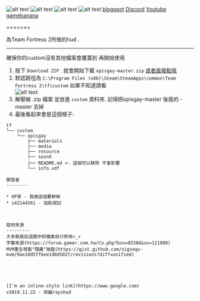 ![alt text](https://imgur.com/qUsdLwn.png)
![alt text](https://i.imgur.com/xpgi0Nu.png)
![alt text](https://cdn.discordapp.com/attachments/575294185985540116/647105774991966218/6a035656f040c05d.PNG)
![alt text](https://cdn.discordapp.com/attachments/575294185985540116/647105780641693707/2.PNG)
[blogspot](https://zoyx123cc.blogspot.com/)
[Discord](https://discord.gg/YCXScQn)
[Youtube](https://www.youtube.com/user/a886901)
[gamebanana](https://gamebanana.com/members/1562680)

=======

為Team Fortress 2所做的hud .


--------

確保你的custom沒有其他檔案會覆蓋到 再開始使用

1. 按下 `Download ZIP` . 就會開始下載 `opisgay-master.zip`  [或者直接點我](https://github.com/zyox123cc/opisgay/archive/master.zip)
2. 默認路徑為 `C:\Program Files (x86)\Steam\SteamApps\common\Team Fortress 2\tf\custom`
   如果不知道請看  
   ![alt text](https://i.imgur.com/JknaF3q.png)
3. 解壓縮 .zip 檔案 並放進 `custom` 資料夾.
   記得把opisgay-master 後面的 -master 去掉
4. 最後看起來會是這個樣子:
```
tf
└── custom
    └── opisgay
        ├── materials
        ├── media
        ├── resource
        ├── sound
        ├── README.md <- 這個可以移除 不會影響
        └── info.vdf
        
開發者
--------

* OP哥 - 我做這個要幹嘛
* s42144561 - 協助測試



取材來源
---------
大多都是從遊戲中抓檔案自行修改<_>
字幕來源(https://forum.gamer.com.tw/Co.php?bsn=05386&sn=121990)
MVM重生視窗"隱藏"按鈕(https://gist.github.com/sigsegv-mvm/9ae10d5ff6ee1d0d502f/revisions?diff=unified)





[I'm an inline-style link](https://www.google.com)
v2019.11.22 - 改編rayshud
